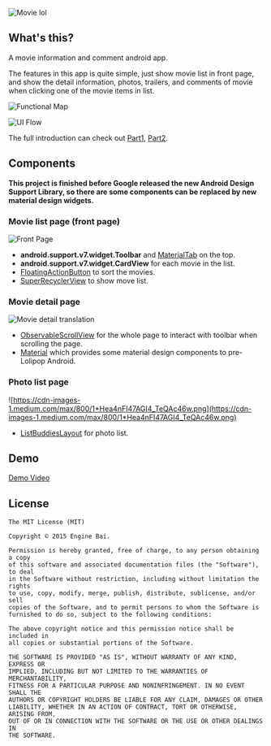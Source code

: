 
![Movie lol](https://cdn-images-1.medium.com/max/800/1*W72yT0lX6a3ogzuhApNqlQ.jpeg)

## What's this?
A movie information and comment android app.

The features in this app is quite simple, just show movie list in front page, and show the detail information, photos, trailers, and comments of movie when clicking one of the movie items in list.

![Functional Map](https://cdn-images-1.medium.com/max/800/1*XTktr2JTF4t4LuK4kbmkMg.png)

![UI Flow](https://cdn-images-1.medium.com/max/800/1*yd5smC-QqI3FG8FeCQDNRQ.jpeg)

The full introduction can check out [Part1](https://medium.com/@enginebai/movie-app-side-project-part-1-4e40a86420#.d83l2mks9), [Part2](https://medium.com/@enginebai/movie-app-side-project-part-2-512cdad5680a#.xhdo8rhoi).

## Components

**This project is finished before Google released the new Android Design Support Library, so there are some components can be replaced by new material design widgets.**


### Movie list page (front page)
![Front Page](https://cdn-images-1.medium.com/max/800/1*18ngBL1zK5LF7-zazlRwYA.png)

* **android.support.v7.widget.Toolbar** and [MaterialTab](https://github.com/neokree/MaterialTabs) on the top.
* **android.support.v7.widget.CardView** for each movie in the list.
* [FloatingActionButton](https://github.com/futuresimple/android-floating-action-button) to sort the movies.
* [SuperRecyclerView](https://github.com/Malinskiy/SuperRecyclerView) to show move list.


### Movie detail page
![Movie detail translation](https://cdn-images-1.medium.com/max/800/1*gfSNw3TJTHGW8_rAtpXkwQ.gif)

* [ObservableScrollView](https://github.com/ksoichiro/Android-ObservableScrollView) for the whole page to interact with toolbar when scrolling the page.
* [Material](https://github.com/rey5137/material) which provides some material design components to pre-Lolipop Android.

### Photo list page
![https://cdn-images-1.medium.com/max/800/1*Hea4nFI47AGI4_TeQAc46w.png](https://cdn-images-1.medium.com/max/800/1*Hea4nFI47AGI4_TeQAc46w.png)

* [ListBuddiesLayout](https://github.com/jpardogo/ListBuddies) for photo list.

## Demo 
[Demo Video](https://youtu.be/RyO7dG2KpiQ)

## License

	The MIT License (MIT)

	Copyright © 2015 Engine Bai.

	Permission is hereby granted, free of charge, to any person obtaining a copy
	of this software and associated documentation files (the "Software"), to deal
	in the Software without restriction, including without limitation the rights
	to use, copy, modify, merge, publish, distribute, sublicense, and/or sell
	copies of the Software, and to permit persons to whom the Software is
	furnished to do so, subject to the following conditions:

	The above copyright notice and this permission notice shall be included in
	all copies or substantial portions of the Software.

	THE SOFTWARE IS PROVIDED "AS IS", WITHOUT WARRANTY OF ANY KIND, EXPRESS OR
	IMPLIED, INCLUDING BUT NOT LIMITED TO THE WARRANTIES OF MERCHANTABILITY,
	FITNESS FOR A PARTICULAR PURPOSE AND NONINFRINGEMENT. IN NO EVENT SHALL THE
	AUTHORS OR COPYRIGHT HOLDERS BE LIABLE FOR ANY CLAIM, DAMAGES OR OTHER
	LIABILITY, WHETHER IN AN ACTION OF CONTRACT, TORT OR OTHERWISE, ARISING FROM,
	OUT OF OR IN CONNECTION WITH THE SOFTWARE OR THE USE OR OTHER DEALINGS IN
	THE SOFTWARE.
